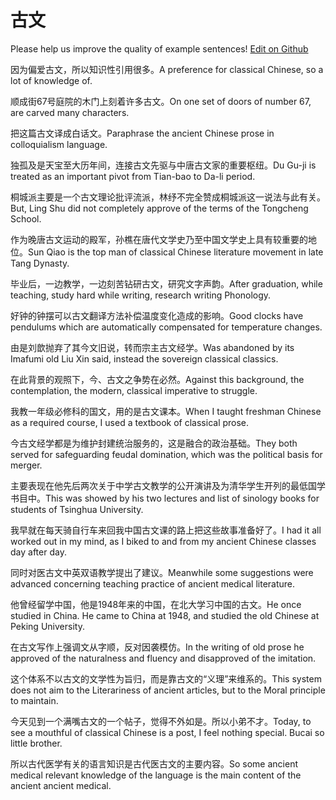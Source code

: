 # 古文

Please help us improve the quality of example sentences! [Edit on Github](https://github.com/jiyushe/jiyu-example-sentence-source/blob/main/chinese/guwen.md)

<p><span class="chinese">因为偏爱古文，所以知识性引用很多。</span><span class="english">A preference for classical Chinese, so a lot of knowledge of.</span></p>

<p><span class="chinese">顺成街67号庭院的木门上刻着许多古文。</span><span class="english">On one set of doors of number 67, are carved many characters.</span></p>

<p><span class="chinese">把这篇古文译成白话文。</span><span class="english">Paraphrase the ancient Chinese prose in colloquialism language.</span></p>

<p><span class="chinese">独孤及是天宝至大历年间，连接古文先驱与中唐古文家的重要枢纽。</span><span class="english">Du Gu-ji is treated as an important pivot from Tian-bao to Da-li period.</span></p>

<p><span class="chinese">桐城派主要是一个古文理论批评流派，林纾不完全赞成桐城派这一说法与此有关。</span><span class="english">But, Ling Shu did not completely approve of the terms of the Tongcheng School.</span></p>

<p><span class="chinese">作为晚唐古文运动的殿军，孙樵在唐代文学史乃至中国文学史上具有较重要的地位。</span><span class="english">Sun Qiao is the top man of classical Chinese literature movement in late Tang Dynasty.</span></p>

<p><span class="chinese">毕业后，一边教学，一边刻苦钻研古文，研究文字声韵。</span><span class="english">After graduation, while teaching, study hard while writing, research writing Phonology.</span></p>

<p><span class="chinese">好钟的钟摆可以古文翻译方法补偿温度变化造成的影响。</span><span class="english">Good clocks have pendulums which are automatically compensated for temperature changes.</span></p>

<p><span class="chinese">由是刘歆抛弃了其今文旧说，转而宗主古文经学。</span><span class="english">Was abandoned by its Imafumi old Liu Xin said, instead the sovereign classical classics.</span></p>

<p><span class="chinese">在此背景的观照下，今、古文之争势在必然。</span><span class="english">Against this background, the contemplation, the modern, classical imperative to struggle.</span></p>

<p><span class="chinese">我教一年级必修科的国文，用的是古文课本。</span><span class="english">When I taught freshman Chinese as a required course, I used a textbook of classical prose.</span></p>

<p><span class="chinese">今古文经学都是为维护封建统治服务的，这是融合的政治基础。</span><span class="english">They both served for safeguarding feudal domination, which was the political basis for merger.</span></p>

<p><span class="chinese">主要表现在他先后两次关于中学古文教学的公开演讲及为清华学生开列的最低国学书目中。</span><span class="english">This was showed by his two lectures and list of sinology books for students of Tsinghua University.</span></p>

<p><span class="chinese">我早就在每天骑自行车来回我中国古文课的路上把这些故事准备好了。</span><span class="english">I had it all worked out in my mind, as I biked to and from my ancient Chinese classes day after day.</span></p>

<p><span class="chinese">同时对医古文中英双语教学提出了建议。</span><span class="english">Meanwhile some suggestions were advanced concerning teaching practice of ancient medical literature.</span></p>

<p><span class="chinese">他曾经留学中国，他是1948年来的中国，在北大学习中国的古文。</span><span class="english">He once studied in China. He came to China at 1948, and studied the old Chinese at Peking University.</span></p>

<p><span class="chinese">在古文写作上强调文从字顺，反对因袭模仿。</span><span class="english">In the writing of old prose he approved of the naturalness and fluency and disapproved of the imitation.</span></p>

<p><span class="chinese">这个体系不以古文的文学性为旨归，而是靠古文的“义理”来维系的。</span><span class="english">This system does not aim to the Literariness of ancient articles, but to the Moral principle to maintain.</span></p>

<p><span class="chinese">今天见到一个满嘴古文的一个帖子，觉得不外如是。所以小弟不才。</span><span class="english">Today, to see a mouthful of classical Chinese is a post, I feel nothing special. Bucai so little brother.</span></p>

<p><span class="chinese">所以古代医学有关的语言知识是古代医古文的主要内容。</span><span class="english">So some ancient medical relevant knowledge of the language is the main content of the ancient ancient medical.</span></p>

